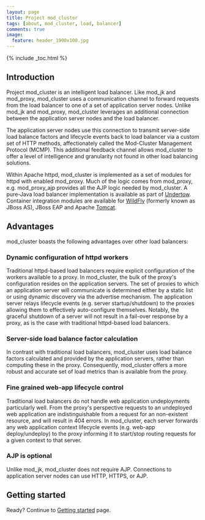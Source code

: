 ```yaml
---
layout: page
title: Project mod_cluster
tags: [about, mod_cluster, load, balancer]
comments: true
image:
  feature: header_1900x100.jpg
---
```


{% include _toc.html %}

## Introduction

Project mod_cluster is an intelligent load balancer.
Like mod_jk and mod_proxy, mod_cluster uses a communication channel to forward requests from the load balancer to one of a set of application server nodes.
Unlike mod_jk and mod_proxy, mod_cluster leverages an additional connection between the application server nodes and the load balancer.

The application server nodes use this connection to transmit server-side load balance factors and lifecycle events
back to load balancer via a custom set of HTTP methods, affectionately called the 
Mod-Cluster Management Protocol (MCMP). 
This additional feedback channel allows mod_cluster to offer a level of intelligence and granularity not found in other load balancing solutions.

Within Apache httpd, mod_cluster is implemented as a set of modules for httpd with enabled mod_proxy. 
Much of the logic comes from mod_proxy, e.g. mod_proxy_ajp provides all the AJP logic needed by mod_cluster.
A pure-Java load balancer implementation is available as part of [Undertow](http://undertow.io/).
Container integration modules are available for [WildFly](http://wildfly.org/) (formerly known as JBoss AS), JBoss EAP and Apache [Tomcat](http://tomcat.apache.org/).

## Advantages
mod_cluster boasts the following advantages over other load balancers:

### Dynamic configuration of httpd workers
Traditional httpd-based load balancers require explicit configuration of the workers available to a proxy.
In mod_cluster, the bulk of the proxy's configuration resides on the application servers.
The set of proxies to which an application server will communicate is determined either by a static list or using dynamic discovery via the advertise mechanism.
The application server relays lifecycle events (e.g. server startup/shutdown) to the proxies allowing them to effectively auto-configure themselves. 
Notably, the graceful shutdown of a server will not result in a fail-over response by a proxy, as is the case with traditional httpd-based load balancers. 

### Server-side load balance factor calculation
In contrast with traditional load balancers, mod_cluster uses load balance factors calculated and provided by the application servers, rather than computing these in the proxy. 
Consequently, mod_cluster offers a more robust and accurate set of load metrics than is available from the proxy.

### Fine grained web-app lifecycle control
Traditional load balancers do not handle web application undeployments particularly well.
From the proxy's perspective requests to an undeployed web application are indistinguishable from a request for an non-existent resource, 
and will result in 404 errors.
In mod_cluster, each server forwards any web application context lifecycle events (e.g. web-app deploy/undeploy) to the proxy
informing it to start/stop routing requests for a given context to that server. 

### AJP is optional
Unlike mod_jk, mod_cluster does not require AJP.
Connections to application server nodes can use HTTP, HTTPS, or AJP.  

## Getting started

Ready? Continue to [Getting started](/getting-started) page.